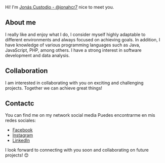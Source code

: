 Hi! I'm [Jonás Custodio - @jonahcr7]() nice to meet you.

## About me
I really like and enjoy what I do, I consider myself highly adaptable to different environments and always focused on achieving goals. In addition, I have knowledge of various programming languages ​​such as Java, JavaScript, PHP, among others. I have a strong interest in software development and data analysis.

## Collaboration
I am interested in collaborating with you on exciting and challenging projects. Together we can achieve great things!

## Contactc
You can find me on my network social media
Puedes encontrarme en mis redes sociales:

- [Facebook](https://www.facebook.com/jonas.custodio.963)
- [Instagram](https://www.instagram.com/jonahcr_/)
- [LinkedIn](https://www.linkedin.com/in/jonahcr-/)


I look forward to connecting with you soon and collaborating on future projects! 😊
